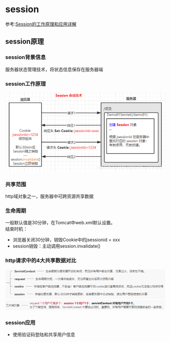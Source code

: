 # session

参考:[Session的工作原理和应用详解](https://simple.blog.csdn.net/article/details/105674613?utm_medium=distribute.pc_relevant.none-task-blog-BlogCommendFromBaidu-1.control&depth_1-utm_source=distribute.pc_relevant.none-task-blog-BlogCommendFromBaidu-1.control)

## session原理

### session背景信息

服务器状态管理技术，将状态信息保存在服务器端

### session工作原理

![sesion原理](session.png "session工作原理")

### 共享范围

http域对象之一，服务器中可跨资源共享数据

### 生命周期

一般默认值是30分钟，在Tomcat中web.xml默认设置。  
结束时机：

- 浏览器关闭30分钟，销毁Cookie中的jsessionid = xxx
- session销毁：主动调用session.invalidate()

### http请求中的4大共享数据对比

![四大共享数据](四大共享数据.png)
![三大域对象](三大域对象.png)

### session应用

- 使用验证码登陆和共享用户信息